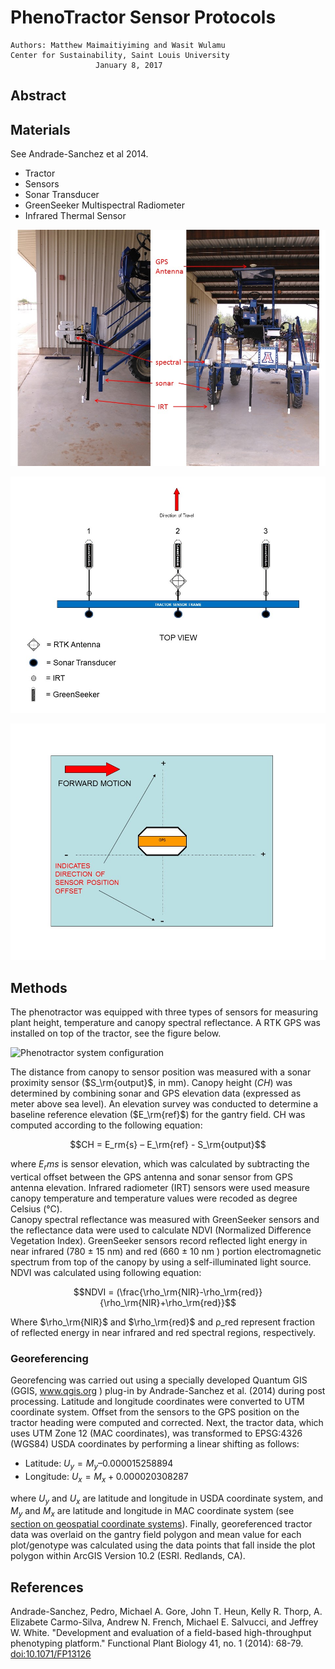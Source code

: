 # PhenoTractor Sensor Protocols 

    Authors: Matthew Maimaitiyiming and Wasit Wulamu
    Center for Sustainability, Saint Louis University
                       January 8, 2017


## Abstract


## Materials

See Andrade-Sanchez et al 2014.
<!--TODO Pedro et al please summarize here -->

* Tractor
* Sensors
 * Sonar Transducer
 * GreenSeeker Multispectral Radiometer
 * Infrared Thermal Sensor

![Picture of Phenotractor Sensors](/assets/phenotractor_sensors.JPG)

![Diagram of sensor attachments](/assets/phenotractor_sensor_diagram.JPG)

![Diagram of Sensor Offset](/assets/phenotractor_sensor_offset.JPG)

## Methods

The phenotractor was equipped with three types of sensors for measuring plant height, temperature and canopy spectral reflectance.  A RTK GPS was installed on top of the tractor, see the figure below.

![Phenotractor system configuration](https://github.com/Mamatemenrs/test-repo/blob/master/tractor%20setting.jpg)

The distance from canopy to sensor position was measured with a sonar proximity sensor ($S_\rm{output}$, in mm).  Canopy height ($CH$) was determined by combining sonar and GPS elevation data (expressed as meter above sea level).  An elevation survey was conducted to determine a baseline reference elevation ($E_\rm{ref}$) for the gantry field.  CH was computed according to the following equation:

$$CH = E_rm{s} – E_\rm{ref} - S_\rm{output}$$

where  $E_rm{s}$ is sensor elevation, which was calculated by subtracting the vertical offset between the GPS antenna and sonar sensor from GPS antenna elevation.
Infrared radiometer (IRT) sensors were used measure canopy temperature and temperature values were recoded as degree Celsius (°C).   
Canopy spectral reflectance was measured with GreenSeeker sensors and the reflectance data were used to calculate NDVI (Normalized Difference Vegetation Index).  GreenSeeker sensors record reflected light energy in near infrared (780 ± 15 nm) and red (660 ± 10 nm ) portion electromagnetic spectrum from top of the canopy by using a self-illuminated light source. NDVI was calculated using following equation:

$$NDVI = (\frac{\rho_\rm{NIR}-\rho_\rm{red}}{\rho_\rm{NIR}+\rho_\rm{red}}$$
                                         
Where $\rho_\rm{NIR}$ and $\rho_\rm{red}$ and ρ_red represent fraction of reflected energy in near infrared and red spectral regions, respectively.

### Georeferencing

Georefencing was carried out using a specially developed Quantum GIS (GGIS, www.qgis.org ) plug-in by Andrade-Sanchez et al. (2014) during post processing. Latitude and longitude coordinates were converted to UTM coordinate system.  Offset from the sensors to the GPS position on the tractor heading were computed and corrected.  Next, the tractor data, which uses UTM Zone 12 (MAC coordinates), was transformed to EPSG:4326 (WGS84) USDA coordinates by performing  a linear shifting as follows:   

* Latitude: $U_y = M_y – 0.000015258894$
* Longitude: $U_x = M_x + 0.000020308287$ 
                                        
where $U_y$ and $U_x$ are latitude and longitude in USDA coordinate system, and $M_y$ and $M_x$ are latitude and longitude in MAC coordinate system (see [section on geospatial coordinate systems](user/geospatial-information.md)).
Finally, georeferenced tractor data was overlaid on the gantry field polygon and mean value for each plot/genotype was calculated using the data points that fall inside the plot polygon within ArcGIS Version 10.2 (ESRI. Redlands, CA).


## References

Andrade-Sanchez, Pedro, Michael A. Gore, John T. Heun, Kelly R. Thorp, A. Elizabete Carmo-Silva, Andrew N. French, Michael E. Salvucci, and Jeffrey W. White. "Development and evaluation of a field-based high-throughput phenotyping platform." Functional Plant Biology 41, no. 1 (2014): 68-79. [doi:10.1071/FP13126](http://dx.doi.org/10.1071/FP13126)
